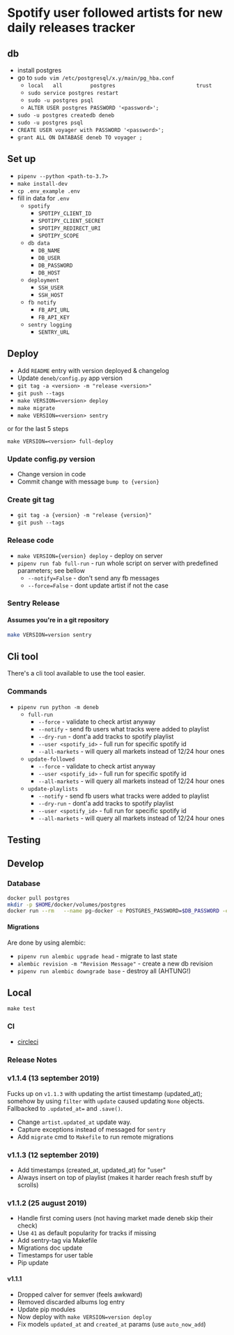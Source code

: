 # Spotify user followed artists for new daily releases tracker

## db

- install postgres
- go to `sudo vim /etc/postgresql/x.y/main/pg_hba.conf`
  - `local   all         postgres                          trust`
  - `sudo service postgres restart`
  - `sudo -u postgres psql`
  - `ALTER USER postgres PASSWORD '<password>';`
- `sudo -u postgres createdb deneb`
- `sudo -u postgres psql`
- `CREATE USER voyager with PASSWORD '<password>';`
- `grant ALL ON DATABASE deneb TO voyager ;`

## Set up

- `pipenv --python <path-to-3.7>`
- `make install-dev`
- `cp .env_example .env`
- fill in data for `.env`
  - `spotify`
    - `SPOTIPY_CLIENT_ID`
    - `SPOTIPY_CLIENT_SECRET`
    - `SPOTIPY_REDIRECT_URI`
    - `SPOTIPY_SCOPE`
  - `db data`
    - `DB_NAME`
    - `DB_USER`
    - `DB_PASSWORD`
    - `DB_HOST`
  - `deployment`
    - `SSH_USER`
    - `SSH_HOST`
  - `fb notify`
    - `FB_API_URL`
    - `FB_API_KEY`
  - `sentry logging`
    - `SENTRY_URL`

## Deploy

- Add `README` entry with version deployed & changelog
- Update `deneb/config.py` app version
- `git tag -a <version> -m "release <version>"`
- `git push --tags`
- `make VERSION=<version> deploy`
- `make migrate`
- `make VERSION=<version> sentry`

or for the last 5 steps

``make VERSION=<version> full-deploy``

### Update config.py version

- Change version in code
- Commit change with message `bump to {version}`

### Create git tag

- `git tag -a {version} -m "release {version}"`
- `git push --tags`

### Release code

- `make VERSION={version} deploy` - deploy on server
- `pipenv run fab full-run` - run whole script on server with predefined parameters; see bellow
  - `--notify=False` - don't send any fb messages
  - `--force=False` - dont update artist if not the case

### Sentry Release

#### Assumes you're in a git repository

```bash
make VERSION=version sentry
```

## Cli tool

There's a cli tool available to use the tool easier.

### Commands

- `pipenv run python -m deneb`
  - `full-run`
    - `--force` - validate to check artist anyway
    - `--notify` - send fb users what tracks were added to playlist
    - `--dry-run` - dont'a add tracks to spotify playlist
    - `--user <spotify_id>` - full run for specific spotify id
    - `--all-markets` - will query all markets instead of 12/24 hour ones
  - `update-followed`
    - `--force` - validate to check artist anyway
    - `--user <spotify_id>` - full run for specific spotify id
    - `--all-markets` - will query all markets instead of 12/24 hour ones
  - `update-playlists`
    - `--notify` - send fb users what tracks were added to playlist
    - `--dry-run` - dont'a add tracks to spotify playlist
    - `--user <spotify_id>` - full run for specific spotify id
    - `--all-markets` - will query all markets instead of 12/24 hour ones

## Testing

## Develop

### Database

```bash
docker pull postgres
mkdir -p $HOME/docker/volumes/postgres
docker run --rm   --name pg-docker -e POSTGRES_PASSWORD=$DB_PASSWORD -e POSTGRES_USER=$DB_USER -d -p 5432:5432 -v $HOME/docker/volumes/postgres:/var/lib/postgresql/data  postgres
```

#### Migrations

Are done by using alembic:

- `pipenv run alembic upgrade head` - migrate to last state
- `alembic revision -m "Revision Message"` - create a new db revision
- `pipenv run alembic downgrade base` - destroy all (AHTUNG!)

## Local

`make test`

### CI

- [circleci](https://circleci.com/bb/DTailor/deneb)

### Release Notes

### v1.1.4 (13 september 2019)

Fucks up on `v1.1.3` with updating the artist timestamp (updated_at); somehow by using `filter` with `update` caused updating `None` objects. Fallbacked to `.updated_at=` and `.save()`.

- Change `artist.updated_at` update way.
- Capture exceptions instead of messaged for `sentry`
- Add `migrate` cmd to `Makefile` to run remote migrations

### v1.1.3 (12 september 2019)

- Add timestamps (created_at, updated_at) for "user"
- Always insert on top of playlist (makes it harder reach fresh stuff by scrolls)

### v1.1.2 (25 august 2019)

- Handle first coming users (not having market made deneb skip their check)
- Use `41` as default popularity for tracks if missing
- Add sentry-tag via Makefile
- Migrations doc update
- Timestamps for user table
- Pip update

#### v1.1.1

- Dropped calver for semver (feels awkward)
- Removed discarded albums log entry
- Update pip modules
- Now deploy with `make VERSION=version deploy`
- Fix models `updated_at` and `created_at` params (use `auto_now_add`)
